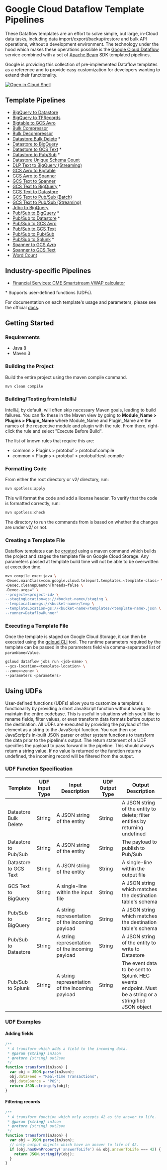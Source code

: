 # Google Cloud Dataflow Template Pipelines 

These Dataflow templates are an effort to solve simple, but large, in-Cloud data
tasks, including data import/export/backup/restore and bulk API operations,
without a development environment. The technology under the hood which makes
these operations possible is the
[Google Cloud Dataflow](https://cloud.google.com/dataflow/) service combined
with a set of [Apache Beam](https://beam.apache.org/) SDK templated pipelines.

Google is providing this collection of pre-implemented Dataflow templates as a
reference and to provide easy customization for developers wanting to extend
their functionality.

[![Open in Cloud Shell](http://gstatic.com/cloudssh/images/open-btn.svg)](https://console.cloud.google.com/cloudshell/editor?cloudshell_git_repo=https%3A%2F%2Fgithub.com%2FGoogleCloudPlatform%2FDataflowTemplates.git)

## Template Pipelines

* [BigQuery to Datastore](src/main/java/com/google/cloud/teleport/templates/BigQueryToDatastore.java)
* [BigQuery to TFRecords](src/main/java/com/google/cloud/teleport/templates/BigQueryToTFRecord.java)
* [Bigtable to GCS Avro](src/main/java/com/google/cloud/teleport/bigtable/BigtableToAvro.java)
* [Bulk Compressor](src/main/java/com/google/cloud/teleport/templates/BulkCompressor.java)
* [Bulk Decompressor](src/main/java/com/google/cloud/teleport/templates/BulkDecompressor.java)
* [Datastore Bulk Delete](src/main/java/com/google/cloud/teleport/templates/DatastoreToDatastoreDelete.java) *
* [Datastore to BigQuery](src/main/java/com/google/cloud/teleport/templates/DatastoreToBigQuery.java)
* [Datastore to GCS Text](src/main/java/com/google/cloud/teleport/templates/DatastoreToText.java) *
* [Datastore to Pub/Sub](src/main/java/com/google/cloud/teleport/templates/DatastoreToPubsub.java) *
* [Datastore Unique Schema Count](src/main/java/com/google/cloud/teleport/templates/DatastoreSchemasCountToText.java)
* [DLP Text to BigQuery (Streaming)](src/main/java/com/google/cloud/teleport/templates/DLPTextToBigQueryStreaming.java)
* [GCS Avro to Bigtable](src/main/java/com/google/cloud/teleport/bigtable/AvroToBigtable.java)
* [GCS Avro to Spanner](src/main/java/com/google/cloud/teleport/spanner/ImportPipeline.java)
* [GCS Text to Spanner](src/main/java/com/google/cloud/teleport/spanner/TextImportPipeline.java)
* [GCS Text to BigQuery](src/main/java/com/google/cloud/teleport/templates/TextIOToBigQuery.java) *
* [GCS Text to Datastore](src/main/java/com/google/cloud/teleport/templates/TextToDatastore.java)
* [GCS Text to Pub/Sub (Batch)](src/main/java/com/google/cloud/teleport/templates/TextToPubsub.java)
* [GCS Text to Pub/Sub (Streaming)](src/main/java/com/google/cloud/teleport/templates/TextToPubsubStream.java)
* [Jdbc to BigQuery](src/main/java/com/google/cloud/teleport/templates/JdbcToBigQuery.java)
* [Pub/Sub to BigQuery](src/main/java/com/google/cloud/teleport/templates/PubSubToBigQuery.java) *
* [Pub/Sub to Datastore](src/main/java/com/google/cloud/teleport/templates/PubsubToDatastore.java) *
* [Pub/Sub to GCS Avro](src/main/java/com/google/cloud/teleport/templates/PubsubToAvro.java)
* [Pub/Sub to GCS Text](src/main/java/com/google/cloud/teleport/templates/PubsubToText.java)
* [Pub/Sub to Pub/Sub](src/main/java/com/google/cloud/teleport/templates/PubsubToPubsub.java)
* [Pub/Sub to Splunk](src/main/java/com/google/cloud/teleport/templates/PubSubToSplunk.java) *
* [Spanner to GCS Avro](src/main/java/com/google/cloud/teleport/spanner/ExportPipeline.java)
* [Spanner to GCS Text](src/main/java/com/google/cloud/teleport/templates/SpannerToText.java)
* [Word Count](src/main/java/com/google/cloud/teleport/templates/WordCount.java)


## Industry-specific Pipelines

* [Financial Services: CME Smartstream VWAP calculator](src/main/java/com/google/cloud/teleport/templates/VwapPublisher.java)


\* Supports user-defined functions (UDFs).

For documentation on each template's usage and parameters, please see
the official [docs](https://cloud.google.com/dataflow/docs/templates/provided-templates).

## Getting Started

### Requirements

* Java 8
* Maven 3

### Building the Project

Build the entire project using the maven compile command.

```sh
mvn clean compile
```

### Building/Testing from IntelliJ

IntelliJ, by default, will often skip necessary Maven goals, leading to
build failures. You can fix these in the Maven view by going to
**Module_Name > Plugins > Plugin_Name** where Module_Name and Plugin_Name are
the names of the respective module and plugin with the rule. From there,
right-click the rule and select "Execute Before Build".

The list of known rules that require this are:

* common > Plugins > protobuf > protobuf:compile
* common > Plugins > protobuf > protobuf:test-compile

### Formatting Code

From either the root directory or v2/ directory, run:

```sh
mvn spotless:apply
```

This will format the code and add a license header. To verify that the code is
formatted correctly, run:

```sh
mvn spotless:check
```

The directory to run the commands from is based on whether the changes are under
v2/ or not.

### Creating a Template File

Dataflow templates can be [created](https://cloud.google.com/dataflow/docs/templates/creating-templates#creating-and-staging-templates)
using a maven command which builds the project and stages the template
file on Google Cloud Storage. Any parameters passed at template build
time will not be able to be overwritten at execution time.

```sh
mvn compile exec:java \
-Dexec.mainClass=com.google.cloud.teleport.templates.<template-class> \
-Dexec.cleanupDaemonThreads=false \
-Dexec.args=" \
--project=<project-id> \
--stagingLocation=gs://<bucket-name>/staging \
--tempLocation=gs://<bucket-name>/temp \
--templateLocation=gs://<bucket-name>/templates/<template-name>.json \
--runner=DataflowRunner"
```


### Executing a Template File

Once the template is staged on Google Cloud Storage, it can then be
executed using the
[gcloud CLI](https://cloud.google.com/sdk/gcloud/reference/dataflow/jobs/run)
tool. The runtime parameters required by the template can be passed in the
parameters field via comma-separated list of `paramName=Value`.

```sh
gcloud dataflow jobs run <job-name> \
--gcs-location=<template-location> \
--zone=<zone> \
--parameters <parameters>
```


## Using UDFs

User-defined functions (UDFs) allow you to customize a template's
functionality by providing a short JavaScript function without having to
maintain the entire codebase. This is useful in situations which you'd
like to rename fields, filter values, or even transform data formats
before output to the destination. All UDFs are executed by providing the
payload of the element as a string to the JavaScript function. You can
then use JavaScript's in-built JSON parser or other system functions to
transform the data prior to the pipeline's output. The return statement
of a UDF specifies the payload to pass forward in the pipeline. This
should always return a string value. If no value is returned or the
function returns undefined, the incoming record will be filtered from
the output.

### UDF Function Specification
| Template              | UDF Input Type | Input Description                               | UDF Output Type | Output Description                                                            |
|-----------------------|----------------|-------------------------------------------------|-----------------|-------------------------------------------------------------------------------|
| Datastore Bulk Delete | String         | A JSON string of the entity                     | String          | A JSON string of the entity to delete; filter entities by returning undefined |
| Datastore to Pub/Sub  | String         | A JSON string of the entity                     | String          | The payload to publish to Pub/Sub                                             |
| Datastore to GCS Text | String         | A JSON string of the entity                     | String          | A single-line within the output file                                          |
| GCS Text to BigQuery  | String         | A single-line within the input file             | String          | A JSON string which matches the destination table's schema                    |
| Pub/Sub to BigQuery   | String         | A string representation of the incoming payload | String          | A JSON string which matches the destination table's schema                    |
| Pub/Sub to Datastore  | String         | A string representation of the incoming payload | String          | A JSON string of the entity to write to Datastore                             |
| Pub/Sub to Splunk  | String         | A string representation of the incoming payload | String          | The event data to be sent to Splunk HEC events endpoint. Must be a string or a stringified JSON object |


### UDF Examples

#### Adding fields
```js
/**
 * A transform which adds a field to the incoming data.
 * @param {string} inJson
 * @return {string} outJson
 */
function transform(inJson) {
  var obj = JSON.parse(inJson);
  obj.dataFeed = "Real-time Transactions";
  obj.dataSource = "POS";
  return JSON.stringify(obj);
}
```

#### Filtering records
```js
/**
 * A transform function which only accepts 42 as the answer to life.
 * @param {string} inJson
 * @return {string} outJson
 */
function transform(inJson) {
  var obj = JSON.parse(inJson);
  // only output objects which have an answer to life of 42.
  if (obj.hasOwnProperty('answerToLife') && obj.answerToLife === 42) {
    return JSON.stringify(obj);
  }
}
```
